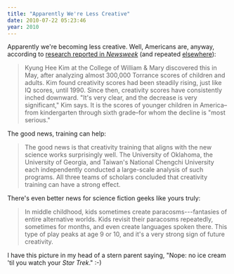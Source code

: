 ```yaml
---
title: "Apparently We're Less Creative"
date: 2010-07-22 05:23:46
year: 2010
---
```

Apparently we're becoming less creative. Well, Americans are, anyway, according to <a href="http://www.newsweek.com/2010/07/10/the-creativity-crisis.html">research reported in <em>Newsweek</em></a> (and repeated <a href="http://computinged.wordpress.com/2010/07/20/the-creativity-crisis-newsweek/">elsewhere</a>):
<blockquote>Kyung Hee Kim at the College of William &amp; Mary discovered this in  May, after analyzing almost 300,000 Torrance scores of children and  adults. Kim found creativity scores had been steadily rising, just like  IQ scores, until 1990. Since then, creativity scores have consistently  inched downward. "It's very clear, and the decrease is very  significant," Kim says. It is the scores of younger children in  America–from kindergarten through sixth grade–for whom the decline is  "most serious."</blockquote>
The good news, training can help:
<blockquote>The good news is that creativity training that aligns with the new  science works surprisingly well. The University of Oklahoma, the  University of Georgia, and Taiwan's National Chengchi University each  independently conducted a large-scale analysis of such programs. All  three teams of scholars concluded that creativity training can have a  strong effect.</blockquote>
There's even better news for science fiction geeks like yours truly:
<blockquote>In middle childhood, kids sometimes create paracosms---fantasies of entire  alternative worlds. Kids revisit their paracosms repeatedly, sometimes  for months, and even create languages spoken there. This type of play  peaks at age 9 or 10, and it's a very strong sign of future creativity.</blockquote>
I have this picture in my head of a stern parent saying, "Nope: no ice cream 'til you watch your <em>Star Trek</em>." :-)
